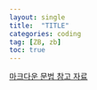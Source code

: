 ```yaml
---
layout: single
title:  "TITLE"
categories: coding
tag: [ZB, zb] 
toc: true 
---
```


[마크다운 문법 참고 자료](https://teddylee777.github.io/jekyll/Jekyll-사용을-위한-markdown-문법)